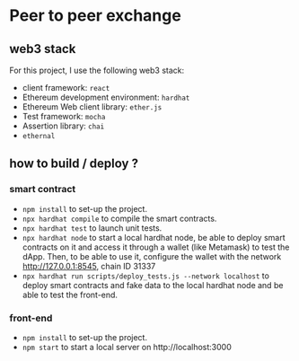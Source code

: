 # Peer to peer exchange

## web3 stack

For this project, I use the following web3 stack:
* client framework: `react`
* Ethereum development environment: `hardhat`
* Ethereum Web client library:  `ether.js`
* Test framework: `mocha`
* Assertion library: `chai`
* `ethernal`


## how to build / deploy ?

### smart contract
* `npm install` to set-up the project.
* `npx hardhat compile` to compile the smart contracts.
* `npx hardhat test` to launch unit tests.
* `npx hardhat node` to start a local hardhat node, be able to deploy smart contracts on it and access it 
  through a wallet (like Metamask) to test the dApp. 
  Then, to be able to use it, configure the wallet with the network http://127.0.0.1:8545, chain ID 31337
* `npx hardhat run scripts/deploy_tests.js --network localhost` to deploy smart contracts and fake data to the
  local hardhat node and be able to test the front-end.

### front-end
* `npm install` to set-up the project.
* `npm start` to start a local server on http://localhost:3000


